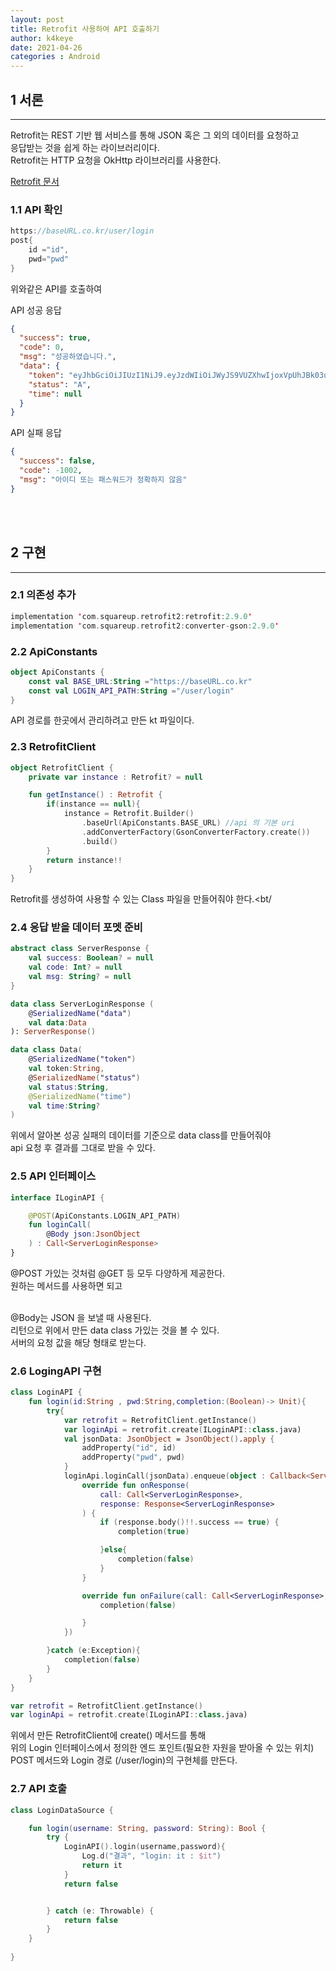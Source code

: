 ```yaml
---
layout: post
title: Retrofit 사용하여 API 호출하기
author: k4keye
date: 2021-04-26
categories : Android
---
```

## 1 서론
___
Retrofit는 REST 기반 웹 서비스를 통해 JSON 혹은 그 외의 데이터를 요청하고 <br/>
응답받는 것을 쉽게 하는 라이브러리이다.<br/>
Retrofit는 HTTP 요청을 OkHttp 라이브러리를 사용한다.<br/>

[Retrofit 문서 ](https://square.github.io/retrofit/)

### **1.1 API 확인** <br/>
```kotlin
https://baseURL.co.kr/user/login
post{
	id ="id",
	pwd="pwd"
}
```
위와같은 API를 호출하여

API 성공 응답
```json
{
  "success": true,
  "code": 0,
  "msg": "성공하였습니다.",
  "data": {
    "token": "eyJhbGciOiJIUzI1NiJ9.eyJzdWIiOiJWyJS9VUZXhwIjoxVpUhJBk03uo",
    "status": "A",
    "time": null
  }
}
```

API 실패 응답
```json
{
  "success": false,
  "code": -1002,
  "msg": "아이디 또는 패스워드가 정확하지 않음"
}
```

<br/><br/>

## 2 구현
___
### **2.1 의존성 추가** <br/>
```kotlin
implementation 'com.squareup.retrofit2:retrofit:2.9.0'
implementation 'com.squareup.retrofit2:converter-gson:2.9.0'
```

### **2.2 ApiConstants**<br/>

```kotlin
object ApiConstants {
    const val BASE_URL:String ="https://baseURL.co.kr"
    const val LOGIN_API_PATH:String ="/user/login"
}
```
API 경로를 한곳에서 관리하려고 만든 kt 파일이다.<br/>


### **2.3 RetrofitClient** <br/>
```kotlin
object RetrofitClient {
    private var instance : Retrofit? = null

    fun getInstance() : Retrofit {
        if(instance == null){
            instance = Retrofit.Builder()
                .baseUrl(ApiConstants.BASE_URL) //api 의 기본 uri
                .addConverterFactory(GsonConverterFactory.create())
                .build()
        }
        return instance!!
    }
}
```
Retrofit를 생성하여 사용할 수 있는 Class 파일을 만들어줘야 한다.<bt/
>
### **2.4 응답 받을 데이터 포멧 준비**<br/>

```kotlin
abstract class ServerResponse {
    val success: Boolean? = null
    val code: Int? = null
    val msg: String? = null
}
```

```kotlin
data class ServerLoginResponse (
    @SerializedName("data")
    val data:Data
): ServerResponse()

data class Data(
    @SerializedName("token")
    val token:String,
    @SerializedName("status")
    val status:String,
    @SerializedName("time")
    val time:String?
)
```

위에서 알아본 성공 실패의 데이터를 기준으로 data class를 만들어줘야 <br/>
api 요청 후 결과를 그대로 받을 수 있다.<br/>



### **2.5 API 인터페이스** <br/>

```kotlin
interface ILoginAPI {

    @POST(ApiConstants.LOGIN_API_PATH)
    fun loginCall(
        @Body json:JsonObject
    ) : Call<ServerLoginResponse>
}
```
@POST 가있는 것처럼 @GET 등 모두 다양하게 제공한다.<br/>
원하는 메서드를 사용하면 되고<br/><br/>

@Body는 JSON 을 보낼 때 사용된다.<br/>
리턴으로 위에서 만든 data class 가있는 것을 볼 수 있다.<br/>
서버의 요청 값을 해당 형태로 받는다.<br/>



### **2.6 LogingAPI 구현**<br/>

```kotlin
class LoginAPI {
    fun login(id:String , pwd:String,completion:(Boolean)-> Unit){
        try{
            var retrofit = RetrofitClient.getInstance()
            var loginApi = retrofit.create(ILoginAPI::class.java)
            val jsonData: JsonObject = JsonObject().apply {
                addProperty("id", id)
                addProperty("pwd", pwd)
            }
            loginApi.loginCall(jsonData).enqueue(object : Callback<ServerLoginResponse> {
                override fun onResponse(
                    call: Call<ServerLoginResponse>,
                    response: Response<ServerLoginResponse>
                ) {
                    if (response.body()!!.success == true) {
                        completion(true)

                    }else{
                        completion(false)
                    }
                }

                override fun onFailure(call: Call<ServerLoginResponse>, t: Throwable) {
                    completion(false)

                }
            })

        }catch (e:Exception){
            completion(false)
        }
    }
}
```

```kotlin
var retrofit = RetrofitClient.getInstance()
var loginApi = retrofit.create(ILoginAPI::class.java)
```

위에서 만든 RetrofitClient에 create() 메서드를 통해  <br/>
위의 Login 인터페이스에서 정의한 엔드 포인트(필요한 자원을 받아올 수 있는 위치)<br/>
POST 메서드와 Login 경로 (/user/login)의 구현체를 만든다.<br/>


### **2.7 API 호출** <br/>
```kotlin
class LoginDataSource {

    fun login(username: String, password: String): Bool {
        try {
            LoginAPI().login(username,password){
                Log.d("결과", "login: it : $it")
                return it
            }
            return false


        } catch (e: Throwable) {
            return false
        }
    }
  
}
```
